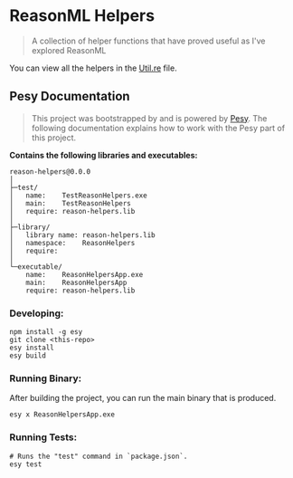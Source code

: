 # ReasonML Helpers

> A collection of helper functions that have proved useful as I've explored ReasonML

You can view all the helpers in the [Util.re](https://github.com/jbranchaud/reason-helpers/blob/master/library/Util.re) file.

## Pesy Documentation

> This project was bootstrapped by and is powered by [Pesy](https://github.com/jordwalke/pesy). The following documentation explains how to work with the Pesy part of this project.

**Contains the following libraries and executables:**

```
reason-helpers@0.0.0
│
├─test/
│   name:    TestReasonHelpers.exe
│   main:    TestReasonHelpers
│   require: reason-helpers.lib
│
├─library/
│   library name: reason-helpers.lib
│   namespace:    ReasonHelpers
│   require:
│
└─executable/
    name:    ReasonHelpersApp.exe
    main:    ReasonHelpersApp
    require: reason-helpers.lib
```

### Developing:

```
npm install -g esy
git clone <this-repo>
esy install
esy build
```

### Running Binary:

After building the project, you can run the main binary that is produced.

```
esy x ReasonHelpersApp.exe 
```

### Running Tests:

```
# Runs the "test" command in `package.json`.
esy test
```
